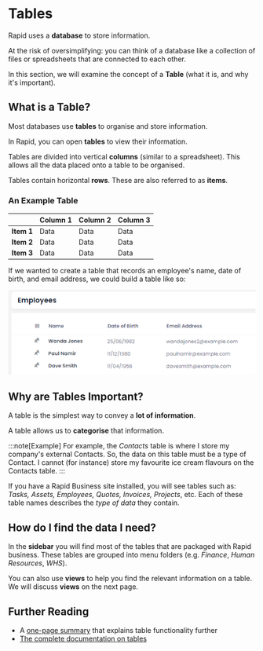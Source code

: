 # Tables

Rapid uses a **database** to store information.

At the risk of oversimplifying: you can think of a database like a collection of files or spreadsheets that are connected to each other.

In this section, we will examine the concept of a **Table** (what it is, and why it's important).

## What is a Table?

Most databases use **tables** to organise and store information.

In Rapid, you can open **tables** to view their information.

Tables are divided into vertical **columns** (similar to a spreadsheet). This allows all the data placed onto a table to be organised.

Tables contain horizontal **rows**. These are also referred to as **items**.

### An Example Table

| | Column 1 | Column 2 | Column 3 |
| --- | --- | --- | --- |
| **Item 1** | Data | Data | Data |
| **Item 2** | Data | Data | Data |
| **Item 3** | Data | Data | Data | 

If we wanted to create a table that records an employee's name, date of birth, and email address, we could build a table like so:

![A screenshot of a simple table that contains three employees, their dates of birth, and their email addresses. For example: Wanda Jones, 25/06/1982, wandajones2@example.com](<Table Simple.png>)

## Why are Tables Important?

A table is the simplest way to convey a **lot of information**.

A table allows us to **categorise** that information.

:::note[Example]
For example, the *Contacts* table is where I store my company's external Contacts. So, the data on this table must be a type of Contact. I cannot (for instance) store my favourite ice cream flavours on the Contacts table.
:::

If you have a Rapid Business site installed, you will see tables such as: *Tasks, Assets, Employees, Quotes, Invoices, Projects*, etc. Each of these table names describes the *type of data* they contain.

## How do I find the data I need?

In the **sidebar** you will find most of the tables that are packaged with Rapid business. These tables are grouped into menu folders (e.g. *Finance*, *Human Resources*, *WHS*).

You can also use **views** to help you find the relevant information on a table. We will discuss **views** on the next page.

## Further Reading
- A [one-page summary](</docs/Rapid/User%20Manual/Explorer/Pages/Page%20Components/Data%20Table>) that explains table functionality further
- [The complete documentation on tables](</docs/Rapid/User%20Manual/Explorer/Tables/viewing-data-using-tables>)